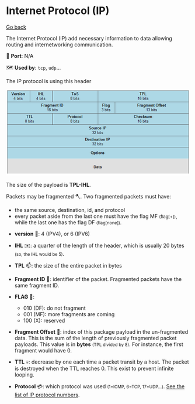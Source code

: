 # Internet Protocol (IP)

[Go back](../index.md)

<div class="row row-cols-md-2"><div>

The Internet Protocol (IP) add necessary information to data allowing routing and internetworking communication.

🐊️ **Port**: N/A

🗺️ **Used by**: `tcp`, `udp`...

The IP protocol is using this header

![IP Header](../_images/ip_headers.png)

The size of the payload is **TPL-IHL**.

Packets may be fragmented 🪓. Two fragmented packets must have:

* the same source, destination, id, and protocol
* every packet aside from the last one must have the flag MF <small>(flag[+])</small>, while the last one has the flag DF <small>(flag[none])</small>.
</div><div>

* **version** 🔢: 4 (IPV4), or 6 (IPV6)

* **IHL** ✉️: a quarter of the length of the header, which is usually 20 bytes <small>(so, the IHL would be 5)</small>.

* **TPL** 📫: the size of the entire packet in bytes

* **Fragment ID** 🔑: identifier of the packet. Fragmented packets have the same fragment ID.

* **FLAG** 👮:
    * 010 (DF): do not fragment
    * 001 (MF): more fragments are coming
    * 100 (X): reserved

<p></p>

* **Fragment Offset** 🎯: index of this package payload in the un-fragmented data. This is the sum of the length of previously fragmented packet payloads. This value is in **bytes** <small>(TPL divided by 8)</small>. For instance, the first fragment would have 0.

* **TTL** 💀: decrease by one each time a packet transit by a host. The packet is destroyed when the TTL reaches 0. This exist to prevent infinite looping.

* **Protocol** 💳: which protocol was used <small>(1=ICMP, 6=TCP, 17=UDP...)</small>. [See the list of IP protocol numbers](https://en.wikipedia.org/wiki/List_of_IP_protocol_numbers).
</div></div>